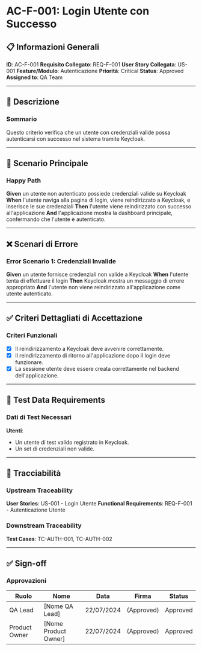 # AC-F-001: Login Utente con Successo

## 📋 Informazioni Generali
**ID**: AC-F-001
**Requisito Collegato**: REQ-F-001
**User Story Collegata**: US-001
**Feature/Modulo**: Autenticazione
**Priorità**: Critical
**Status**: Approved
**Assigned to**: QA Team

---

## 📝 Descrizione

### Sommario
Questo criterio verifica che un utente con credenziali valide possa autenticarsi con successo nel sistema tramite Keycloak.

---

## 🎯 Scenario Principale

### Happy Path
**Given** un utente non autenticato possiede credenziali valide su Keycloak
**When** l'utente naviga alla pagina di login, viene reindirizzato a Keycloak, e inserisce le sue credenziali
**Then** l'utente viene reindirizzato con successo all'applicazione
**And** l'applicazione mostra la dashboard principale, confermando che l'utente è autenticato.

---

## ❌ Scenari di Errore

### Error Scenario 1: Credenziali Invalide
**Given** un utente fornisce credenziali non valide a Keycloak
**When** l'utente tenta di effettuare il login
**Then** Keycloak mostra un messaggio di errore appropriato
**And** l'utente non viene reindirizzato all'applicazione come utente autenticato.

---

## ✅ Criteri Dettagliati di Accettazione

### Criteri Funzionali
- [x] Il reindirizzamento a Keycloak deve avvenire correttamente.
- [x] Il reindirizzamento di ritorno all'applicazione dopo il login deve funzionare.
- [x] La sessione utente deve essere creata correttamente nel backend dell'applicazione.

---

## 🧪 Test Data Requirements

### Dati di Test Necessari
**Utenti**:
- Un utente di test valido registrato in Keycloak.
- Un set di credenziali non valide.

---

## 🔗 Tracciabilità

### Upstream Traceability
**User Stories**: US-001 - Login Utente
**Functional Requirements**: REQ-F-001 - Autenticazione Utente

### Downstream Traceability
**Test Cases**: TC-AUTH-001, TC-AUTH-002

---

## ✅ Sign-off

### Approvazioni
| Ruolo | Nome | Data | Firma | Status |
|---|---|---|---|---|
| QA Lead | [Nome QA Lead] | 22/07/2024 | (Approved) | Approved |
| Product Owner | [Nome Product Owner] | 22/07/2024 | (Approved) | Approved |
